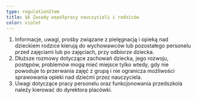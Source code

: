 ```yaml
---
type: regulationItem
title: §6 Zasady współpracy nauczycieli i rodziców
color: violet
---
```


1. Informacje, uwagi, prośby związane z pielęgnacją i opieką nad dzieckiem rodzice kierują do wychowawców lub pozostałego personelu przed zajęciami lub po zajęciach, przy odbiorze dziecka.
2. Dłuższe rozmowy dotyczące zachowań dziecka, jego rozwoju, postępów, problemów mogą mieć miejsce tylko wtedy, gdy nie powoduje to przerwania zajęć z grupą i nie ogranicza możliwości sprawowania opieki nad dziećmi przez nauczyciela.
3. Uwagi dotyczące pracy personelu oraz funkcjonowania przedszkola należy kierować do dyrektora placówki.
